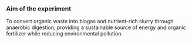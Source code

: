 ### Aim of the experiment
To convert organic waste into biogas and nutrient-rich slurry through anaerobic digestion, providing a sustainable source of energy and organic fertilizer while reducing environmental pollution.
